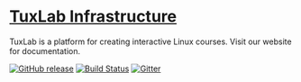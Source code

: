 # [TuxLab Infrastructure](http://tuxlab.org)
TuxLab is a platform for creating interactive Linux courses. Visit our website for documentation.

[![GitHub release](https://img.shields.io/github/release/learnlinux/tuxlab-app.svg)](https://github.com/learnlinux/tuxlab-app/releases)
[![Build Status](http://jenkins.tuxlab.org/buildStatus/icon?job=demo.tuxlab.org)](http://jenkins.tuxlab.org/job/demo.tuxlab.org/)
[![Gitter](https://img.shields.io/gitter/room/learnlinux/Lobby.svg)](https://gitter.im/learnlinux/Lobby)
